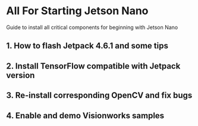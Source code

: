 # All For Starting Jetson Nano
Guide to install all critical components for beginning with Jetson Nano
## 1. How to flash Jetpack 4.6.1 and some tips

## 2. Install TensorFlow compatible with Jetpack version

## 3. Re-install corresponding OpenCV and fix bugs

## 4. Enable and demo Visionworks samples
